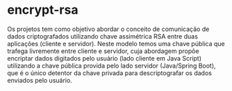 # encrypt-rsa
Os projetos tem como objetivo abordar o conceito de comunicação de dados criptografados utilizando chave assimétrica RSA entre duas aplicações (cliente e servidor). Neste modelo temos uma chave pública que trafega livremente entre cliente e servidor, cuja abordagem propõe encriptar dados digitados pelo usuário (lado cliente em Java Script) utilizando a chave pública provida pelo lado servidor (Java/Spring Boot), que é o único detentor da chave privada para descriptografar os dados enviados pelo usuário.
